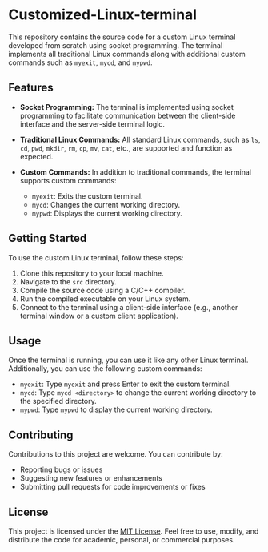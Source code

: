 # Customized-Linux-terminal


This repository contains the source code for a custom Linux terminal developed from scratch using socket programming. The terminal implements all traditional Linux commands along with additional custom commands such as `myexit`, `mycd`, and `mypwd`.

## Features

- **Socket Programming:** The terminal is implemented using socket programming to facilitate communication between the client-side interface and the server-side terminal logic.

- **Traditional Linux Commands:** All standard Linux commands, such as `ls`, `cd`, `pwd`, `mkdir`, `rm`, `cp`, `mv`, `cat`, etc., are supported and function as expected.

- **Custom Commands:** In addition to traditional commands, the terminal supports custom commands:
  - `myexit`: Exits the custom terminal.
  - `mycd`: Changes the current working directory.
  - `mypwd`: Displays the current working directory.

## Getting Started

To use the custom Linux terminal, follow these steps:

1. Clone this repository to your local machine.
2. Navigate to the `src` directory.
3. Compile the source code using a C/C++ compiler.
4. Run the compiled executable on your Linux system.
5. Connect to the terminal using a client-side interface (e.g., another terminal window or a custom client application).

## Usage

Once the terminal is running, you can use it like any other Linux terminal. Additionally, you can use the following custom commands:

- `myexit`: Type `myexit` and press Enter to exit the custom terminal.
- `mycd`: Type `mycd <directory>` to change the current working directory to the specified directory.
- `mypwd`: Type `mypwd` to display the current working directory.

## Contributing

Contributions to this project are welcome. You can contribute by:
- Reporting bugs or issues
- Suggesting new features or enhancements
- Submitting pull requests for code improvements or fixes

## License

This project is licensed under the [MIT License](LICENSE). Feel free to use, modify, and distribute the code for academic, personal, or commercial purposes.
